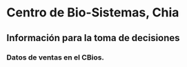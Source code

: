 # Centro de Bio-Sistemas, Chia
## Información para la toma de decisiones
### Datos de ventas en el CBios.
